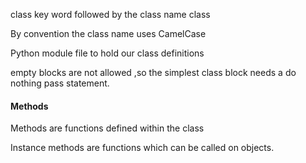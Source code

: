 class key word followed by the class name
class <classname>

By convention the class name uses CamelCase

Python module file to hold our class definitions

empty blocks are not allowed ,so the simplest class block needs a do nothing pass statement.

#### Methods
Methods are functions defined within the class

Instance methods are functions which can be called on objects.